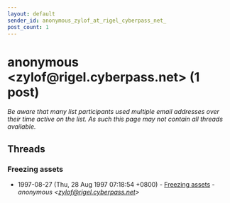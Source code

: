 ```yaml
---
layout: default
sender_id: anonymous_zylof_at_rigel_cyberpass_net_
post_count: 1
---
```


# anonymous <zylof<span>@</span>rigel.cyberpass.net> (1 post)

_Be aware that many list participants used multiple email addresses over their time active on the list. As such this page may not contain all threads available._

## Threads

### Freezing assets
+ 1997-08-27 (Thu, 28 Aug 1997 07:18:54 +0800) - [Freezing assets](/archive/1997/08/35c18f7c4a05aadfd7395e01fea963162b6a9ef3ae26344b2ce34d643fc18c9a) - _anonymous \<zylof@rigel.cyberpass.net\>_

